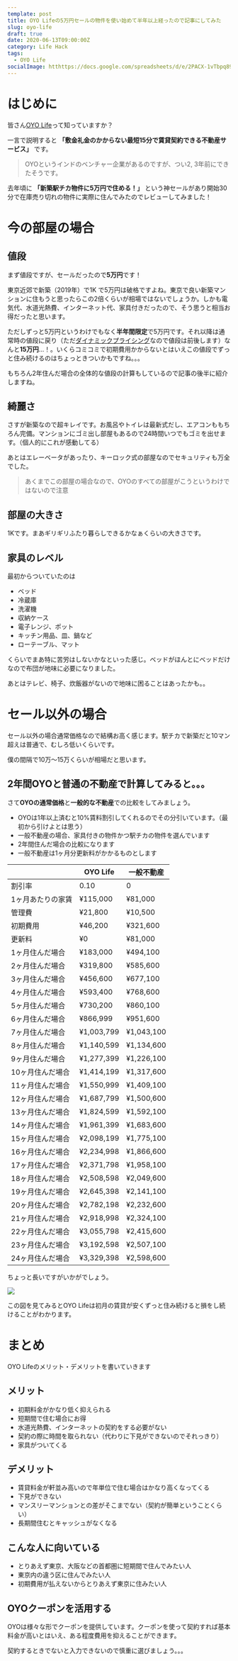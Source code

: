 ```yaml
---
template: post
title: OYO Lifeの5万円セールの物件を使い始めて半年以上経ったので記事にしてみた
slug: oyo-life
draft: true
date: 2020-06-13T09:00:00Z
category: Life Hack
tags:
  - OYO Life
socialImage: htthttps://docs.google.com/spreadsheets/d/e/2PACX-1vTbpq89WTfYkmhj1vkJ_44yJ86DZIUMgkciOvTb71jztLyQhTb6Wsv3LIwQxvBc562vR14RC3ThaWJh/pubchart?oid=1620612017&format=image
---
```


# はじめに

皆さん[OYO Life](https://www.oyolife.co.jp/)って知っていますか？

一言で説明すると **「敷金礼金のかからない最短15分で賃貸契約できる不動産サービス」** です。

> OYOというインドのベンチャー企業があるのですが、つい2, 3年前にできたそうです。

去年頃に **「新築駅チカ物件に5万円で住める！」** という神セールがあり開始30分で在庫売り切れの物件に実際に住んでみたのでレビューしてみました！

# 今の部屋の場合

## 値段

まず値段ですが、セールだったので**5万円**です！

東京近郊で新築（2019年）で1K で5万円は破格ですよね。東京で良い新築マンションに住もうと思ったらこの2倍くらいが相場ではないでしょうか。しかも電気代、水道光熱費、インターネット代、家具付きだったので、そう思うと相当お得だったと思います。

ただしずっと5万円というわけでもなく**半年間限定**で5万円です。それ以降は通常時の値段に戻り（ただ[ダイナミックプライシング](https://ferret-plus.com/13541)なので値段は前後します）なんと**15万円**...！。いくらコミコミで初期費用かからないとはいえこの値段でずっと住み続けるのはちょっときついかもですね。。。

もちろん2年住んだ場合の全体的な値段の計算もしているので記事の後半に紹介しますね。

## 綺麗さ

さすが新築なので超キレイです。お風呂やトイレは最新式だし、エアコンももちろん完備。マンションにゴミ出し部屋もあるので24時間いつでもゴミを出せます。（個人的にこれが感動してる）

あとはエレーベータがあったり、キーロック式の部屋なのでセキュリティも万全でした。

> あくまでこの部屋の場合なので、OYOのすべての部屋がこうというわけではないので注意

## 部屋の大きさ

1Kです。まあギリギリふたり暮らしできるかなぁくらいの大きさです。

## 家具のレベル

最初からついていたのは
- ベッド
- 冷蔵庫
- 洗濯機
- 収納ケース
- 電子レンジ、ポット
- キッチン用品、皿、鍋など
- ローテーブル、マット

くらいでまあ特に苦労はしないかなといった感じ。ベッドがほんとにベッドだけなので布団が地味に必要になりました。

あとはテレビ、椅子、炊飯器がないので地味に困ることはあったかも。。

# セール以外の場合

セール以外の場合通常価格なので結構お高く感じます。駅チカで新築だと10マン超えは普通で、むしろ低いくらいです。

僕の間隔で10万〜15万くらいが相場だと思います。

## 2年間OYOと普通の不動産で計算してみると。。。

さて**OYOの通常価格**と**一般的な不動産**での比較をしてみましょう。

- OYOは1年以上済むと10%賃料割引してくれるのでその分引いています。（最初から引けよとは思う）
- 一般不動産の場合、家具付きの物件かつ駅チカの物件を選んでいます
- 2年間住んだ場合の比較になります
- 一般不動産は1ヶ月分更新料がかかるものとします

|  | OYO Life | 一般不動産 |
| --- | --- | --- |
| 割引率 | 0.10 | 0 |
| 1ヶ月あたりの家賃 | ¥115,000 | ¥81,000 |
| 管理費 | ¥21,800 | ¥10,500 |
| 初期費用 | ¥46,200 | ¥321,600 |
| 更新料 | ¥0 | ¥81,000 |
| 1ヶ月住んだ場合 | ¥183,000 | ¥494,100 |
| 2ヶ月住んだ場合 | ¥319,800 | ¥585,600 |
| 3ヶ月住んだ場合 | ¥456,600 | ¥677,100 |
| 4ヶ月住んだ場合 | ¥593,400 | ¥768,600 |
| 5ヶ月住んだ場合 | ¥730,200 | ¥860,100 |
| 6ヶ月住んだ場合 | ¥866,999 | ¥951,600 |
| 7ヶ月住んだ場合 | ¥1,003,799 | ¥1,043,100 |
| 8ヶ月住んだ場合 | ¥1,140,599 | ¥1,134,600 |
| 9ヶ月住んだ場合 | ¥1,277,399 | ¥1,226,100 |
| 10ヶ月住んだ場合 | ¥1,414,199 | ¥1,317,600 |
| 11ヶ月住んだ場合 | ¥1,550,999 | ¥1,409,100 |
| 12ヶ月住んだ場合 | ¥1,687,799 | ¥1,500,600 |
| 13ヶ月住んだ場合 | ¥1,824,599 | ¥1,592,100 |
| 14ヶ月住んだ場合 | ¥1,961,399 | ¥1,683,600 |
| 15ヶ月住んだ場合 | ¥2,098,199 | ¥1,775,100 |
| 16ヶ月住んだ場合 | ¥2,234,998 | ¥1,866,600 |
| 17ヶ月住んだ場合 | ¥2,371,798 | ¥1,958,100 |
| 18ヶ月住んだ場合 | ¥2,508,598 | ¥2,049,600 |
| 19ヶ月住んだ場合 | ¥2,645,398 | ¥2,141,100 |
| 20ヶ月住んだ場合 | ¥2,782,198 | ¥2,232,600 |
| 21ヶ月住んだ場合 | ¥2,918,998 | ¥2,324,100 |
| 22ヶ月住んだ場合 | ¥3,055,798 | ¥2,415,600 |
| 23ヶ月住んだ場合 | ¥3,192,598 | ¥2,507,100 |
| 24ヶ月住んだ場合 | ¥3,329,398 | ¥2,598,600 |

ちょっと長いですがいかがでしょう。

![](https://docs.google.com/spreadsheets/d/e/2PACX-1vTbpq89WTfYkmhj1vkJ_44yJ86DZIUMgkciOvTb71jztLyQhTb6Wsv3LIwQxvBc562vR14RC3ThaWJh/pubchart?oid=1620612017&format=image)

この図を見てみるとOYO Lifeは初月の賃貸が安くずっと住み続けると損をし続けることがわかります。

# まとめ

OYO Lifeのメリット・デメリットを書いていきます

## メリット

- 初期料金がかなり低く抑えられる
- 短期間で住む場合にお得
- 水道光熱費、インターネットの契約をする必要がない
- 契約の際に時間を取られない（代わりに下見ができないのでそれっきり）
- 家具がついてくる

## デメリット

- 賃貸料金が軒並み高いので年単位で住む場合はかなり高くなってくる
- 下見ができない
- マンスリーマンションとの差がそこまでない（契約が簡単ということくらい）
- 長期間住むとキャッシュがなくなる

## こんな人に向いている

- とりあえず東京、大阪などの首都圏に短期間で住んでみたい人
- 東京内の違う区に住んでみたい人
- 初期費用が払えないからとりあえず東京に住みたい人

## OYOクーポンを活用する

OYOは様々な形でクーポンを提供しています。クーポンを使って契約すれば基本料金が高いとはいえ、ある程度費用を抑えることができます。

契約するときでないと入力できないので慎重に選びましょう。。。

